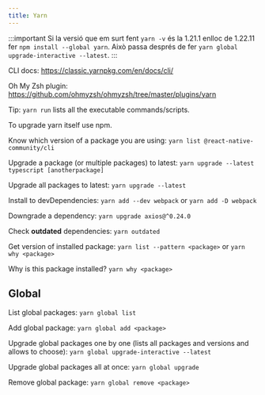 ```yaml
---
title: Yarn
---
```


:::important
Si la versió que em surt fent `yarn -v` és la 1.21.1 enlloc de 1.22.11 fer `npm install --global yarn`. Això passa després de fer `yarn global upgrade-interactive --latest`.
:::

CLI docs: https://classic.yarnpkg.com/en/docs/cli/

Oh My Zsh plugin: https://github.com/ohmyzsh/ohmyzsh/tree/master/plugins/yarn

Tip: `yarn run` lists all the executable commands/scripts.

To upgrade yarn itself use npm.

Know which version of a package you are using: `yarn list @react-native-community/cli`

Upgrade a package (or multiple packages) to latest: `yarn upgrade --latest typescript [anotherpackage]`

Upgrade all packages to latest: `yarn upgrade --latest`

Install to devDependencies: `yarn add --dev webpack` or `yarn add -D webpack`

Downgrade a dependency: `yarn upgrade axios@^0.24.0`

Check **outdated** dependencies: `yarn outdated`

Get version of installed package: `yarn list --pattern <package>` or `yarn why <package>`

Why is this package installed? `yarn why <package>`

## Global

List global packages: `yarn global list`

Add global package: `yarn global add <package>`

Upgrade global packages one by one (lists all packages and versions and allows to choose): `yarn global upgrade-interactive --latest`

Upgrade global packages all at once: `yarn global upgrade`

Remove global package: `yarn global remove <package>`
